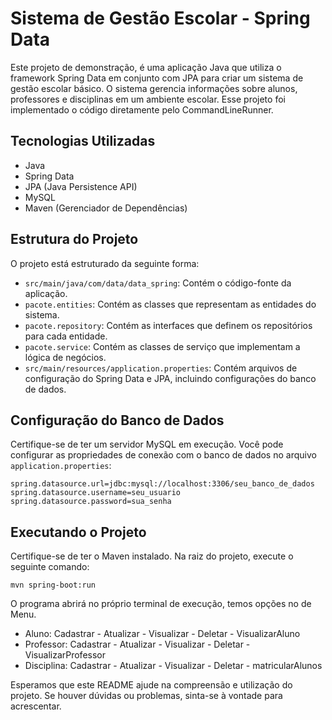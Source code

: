 # Sistema de Gestão Escolar - Spring Data 

Este projeto de demonstração, é uma aplicação Java que utiliza o framework Spring Data em conjunto com JPA para criar um sistema de gestão escolar básico. O sistema gerencia informações sobre alunos, professores e disciplinas em um ambiente escolar. Esse projeto foi implementado o código diretamente pelo CommandLineRunner.   

## Tecnologias Utilizadas

- Java
- Spring Data
- JPA (Java Persistence API)
- MySQL
- Maven (Gerenciador de Dependências)

## Estrutura do Projeto

O projeto está estruturado da seguinte forma:

- `src/main/java/com/data/data_spring`: Contém o código-fonte da aplicação.
- `pacote.entities`: Contém as classes que representam as entidades do sistema.
- `pacote.repository`: Contém as interfaces que definem os repositórios para cada entidade.
- `pacote.service`: Contém as classes de serviço que implementam a lógica de negócios.
- `src/main/resources/application.properties`: Contém arquivos de configuração do Spring Data e JPA, incluindo configurações do banco de dados.

## Configuração do Banco de Dados
Certifique-se de ter um servidor MySQL em execução. Você pode configurar as propriedades de conexão com o banco de dados no arquivo `application.properties`:
```Propeties
spring.datasource.url=jdbc:mysql://localhost:3306/seu_banco_de_dados
spring.datasource.username=seu_usuario
spring.datasource.password=sua_senha
```

## Executando o Projeto
Certifique-se de ter o Maven instalado. Na raiz do projeto, execute o seguinte comando:
```mvn
mvn spring-boot:run
```

O programa abrirá no próprio terminal de execução, temos opções no de Menu.
- Aluno: Cadastrar - Atualizar - Visualizar - Deletar - VisualizarAluno
- Professor: Cadastrar - Atualizar - Visualizar - Deletar - VisualizarProfessor
- Disciplina: Cadastrar - Atualizar - Visualizar - Deletar - matricularAlunos

Esperamos que este README ajude na compreensão e utilização do projeto. Se houver dúvidas ou problemas, sinta-se à vontade para acrescentar.
